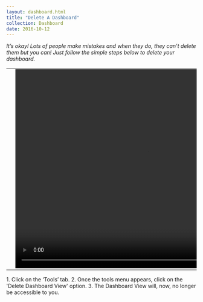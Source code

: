 ```yaml
---
layout: dashboard.html
title: "Delete A Dashboard"
collection: Dashboard
date: 2016-10-12
---
```

_It’s okay! Lots of people make mistakes and when they do, they can’t delete them but you can! Just follow the simple steps below to delete your dashboard._

<table>
<tr>
<td width="50px"></td>
<td width="700px">
<video width="700" height="525" controls>
	<source src="/assets/video/Dashboard/How_to_delete_dashboard.mp4" type="video/mp4">
	Your browser does not support the video tag.
</video>
</td>
<td width="50px"></td>
</tr>
</table>
1.	Click on the ‘Tools’ tab.
2.  Once the tools menu appears, click on the 'Delete Dashboard View' option.
3.  The Dashboard View will, now, no longer be accessible to you.
